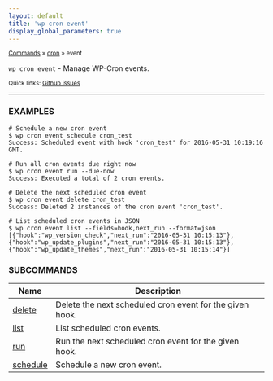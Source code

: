 ```yaml
---
layout: default
title: 'wp cron event'
display_global_parameters: true
---
```


<small>[Commands](/commands/) &raquo; [cron](/commands/cron/) &raquo; event</small>

`wp cron event` - Manage WP-Cron events.

<small>Quick links: <a href="https://github.com/wp-cli/wp-cli/issues?q=is%3Aopen+label%3Acommand%3Acron-event+sort%3Aupdated-desc">Github issues</a></small>

<hr />

### EXAMPLES

    # Schedule a new cron event
    $ wp cron event schedule cron_test
    Success: Scheduled event with hook 'cron_test' for 2016-05-31 10:19:16 GMT.

    # Run all cron events due right now
    $ wp cron event run --due-now
    Success: Executed a total of 2 cron events.

    # Delete the next scheduled cron event
    $ wp cron event delete cron_test
    Success: Deleted 2 instances of the cron event 'cron_test'.

    # List scheduled cron events in JSON
    $ wp cron event list --fields=hook,next_run --format=json
    [{"hook":"wp_version_check","next_run":"2016-05-31 10:15:13"},{"hook":"wp_update_plugins","next_run":"2016-05-31 10:15:13"},{"hook":"wp_update_themes","next_run":"2016-05-31 10:15:14"}]





### SUBCOMMANDS

<table>
	<thead>
	<tr>
		<th>Name</th>
		<th>Description</th>
	</tr>
	</thead>
	<tbody>
		<tr>
			<td><a href="/commands/cron/event/delete/">delete</a></td>
			<td>Delete the next scheduled cron event for the given hook.</td>
		</tr>
		<tr>
			<td><a href="/commands/cron/event/list/">list</a></td>
			<td>List scheduled cron events.</td>
		</tr>
		<tr>
			<td><a href="/commands/cron/event/run/">run</a></td>
			<td>Run the next scheduled cron event for the given hook.</td>
		</tr>
		<tr>
			<td><a href="/commands/cron/event/schedule/">schedule</a></td>
			<td>Schedule a new cron event.</td>
		</tr>
	</tbody>
</table>
